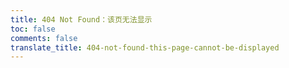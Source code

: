 ```yaml
---
title: 404 Not Found：该页无法显示
toc: false
comments: false
translate_title: 404-not-found-this-page-cannot-be-displayed
---
```

<script type="text/javascript" src="//www.qq.com/404/search_children.js" charset="utf-8" homePageUrl="<%- config.url %>" homePageName="回到我的主页"></script>
